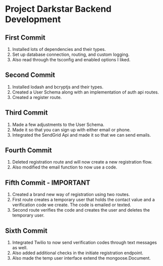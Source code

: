 # Project Darkstar Backend Development

## First Commit

1. Installed lots of dependencies and their types.
2. Set up database connection, routing, and custom logging.
3. Also read through the tsconfig and enabled options I liked.

## Second Commit

1. Installed lodash and bcryptjs and their types.
2. Created a User Schema along with an implementation of auth api routes.
3. Created a register route.

## Third Commit

1. Made a few adjustments to the User Schema.
2. Made it so that you can sign up with either email or phone.
3. Integrated the SendGrid Api and made it so that we can send emails.

## Fourth Commit

1. Deleted registration route and will now create a new registration flow.
2. Also modified the email function to now use a code.

## Fifth Commit - IMPORTANT

1. Created a brand new way of registration using two routes.
2. First route creates a temporary user that holds the contact value and a verification code we create. The code is emailed or texted.
3. Second route verifies the code and creates the user and deletes the temporary user.

## Sixth Commit

1. Integrated Twilio to now send verification codes through text messages as well.
2. Also added additional checks in the initiate registration endpoint.
3. Also made the temp user interface extend the mongoose.Document.
